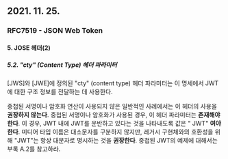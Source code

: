 ## 2021. 11. 25.

### RFC7519 - JSON Web Token

#### 5. JOSE 헤더(2)

##### 5.2. "cty" (Content Type) 헤더 파라미터

 [JWS]와 [JWE]에 정의된 "cty" (content type) 헤더 파라미터는 이 명세에서 JWT에 대한 구조 정보를 전달하는 데 사용한다.

중첩된 서명이나 암호화 연산이 사용되지 않은 일반적인 사례에서는 이 헤더의 사용을 **권장하지 않는다**. 중첩된 서명이나 암호화가 사용된 경우, 이 헤더 파라미터는 **존재해야 한다**. 이 경우, JWT 내에 JWT를 운반하고 있다는 것을 나타내도록 값은 " JWT" **여야 한다**. 미디어 타입 이름은 대소문자를 구분하지 않지만, 레거시 구현체와의 호환성을 위해 "JWT"는 항상 대문자로 명시하는 것을 **권장한다**. 중첩된 JWT의 예제에 대해서는 부록 A.2를 참고하라.

